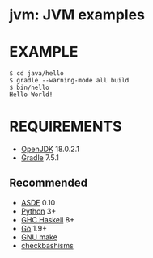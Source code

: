 # jvm: JVM examples

# EXAMPLE

```console
$ cd java/hello
$ gradle --warning-mode all build
$ bin/hello
Hello World!
```

# REQUIREMENTS

* [OpenJDK](https://openjdk.org/) 18.0.2.1
* [Gradle](https://gradle.org/) 7.5.1

## Recommended

* [ASDF](https://asdf-vm.com/) 0.10
* [Python](https://www.python.org/) 3+
* [GHC Haskell](https://www.haskell.org/) 8+
* [Go](https://golang.org/) 1.9+
* [GNU make](https://www.gnu.org/software/make/)
* [checkbashisms](https://sourceforge.net/projects/checkbaskisms/)
